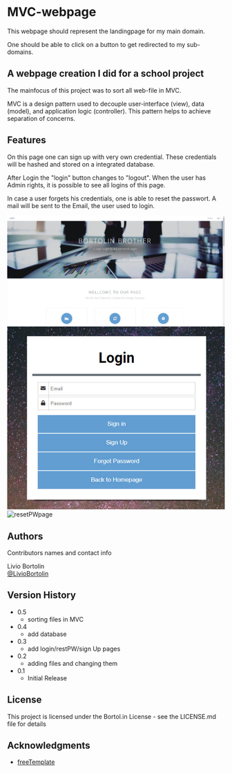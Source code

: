 # MVC-webpage

This webpage should represent the landingpage for my main domain.

One should be able to click on a button to get redirected to my sub-domains.


## A webpage creation I did for a school project

The mainfocus of this project was to sort all web-file in MVC.

MVC is a design pattern used to decouple user-interface (view), data (model), and application logic (controller). 
This pattern helps to achieve separation of concerns.

## Features

On this page one can sign up with very own credential. 
These credentials will be hashed and stored on a integrated database.

After Login the "login" button changes to "logout".
When the user has Admin rights, it is possible to see all logins of this page.

In case a user forgets his credentials, one is able to reset the passwort.
A mail will be sent to the Email, the user used to login.

![Mainpage](READMEfile/mainpage.jpg)
![loginpage](READMEfile/loginpage.jpg)
![resetPWpage](READMEfile/forgotpwpage.jpg)

## Authors

Contributors names and contact info

Livio Bortolin  
[@LivioBortolin](https://www.linkedin.com/in/livio-bortolin-b62b8518a/)

## Version History

* 0.5
    * sorting files in MVC
* 0.4
    * add database  
* 0.3
    * add login/restPW/sign Up pages
* 0.2
    * adding files and changing them
* 0.1
    * Initial Release

## License

This project is licensed under the Bortol.in License - see the LICENSE.md file for details

## Acknowledgments

* [freeTemplate](https://www.free-css.com/free-css-templates)